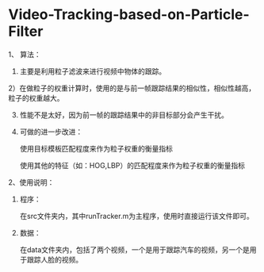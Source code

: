 # Video-Tracking-based-on-Particle-Filter

1、 算法：
  1) 主要是利用粒子滤波来进行视频中物体的跟踪。
  
  2）在做粒子的权重计算时，使用的是与前一帧跟踪结果的相似性，相似性越高，粒子的权重越大。
  
  3) 性能不是太好，因为前一帧的跟踪结果中的非目标部分会产生干扰。
  
  4) 可做的进一步改进：
      
      使用目标模板匹配程度来作为粒子权重的衡量指标
      
      使用其他的特征（如：HOG,LBP）的匹配程度来作为粒子权重的衡量指标

2、使用说明：

  1) 程序：
      
      在src文件夹内，其中runTracker.m为主程序，使用时直接运行该文件即可。
      
  2) 数据：
      
      在data文件夹内，包括了两个视频，一个是用于跟踪汽车的视频，另一个是用于跟踪人脸的视频。
